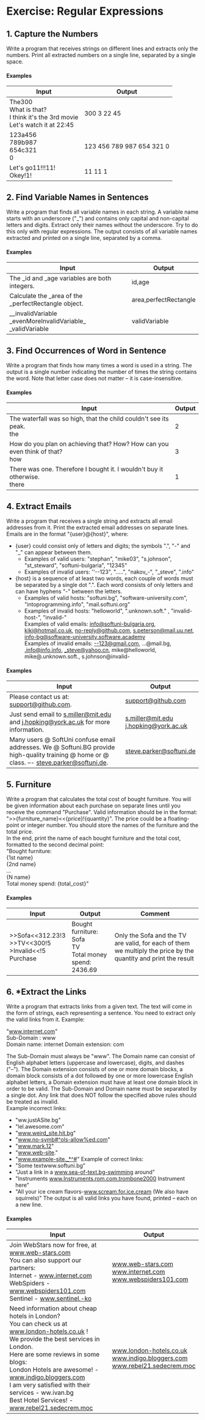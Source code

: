 # Exercise: Regular Expressions
## 1.	Capture the Numbers
Write a program that receives strings on different lines and extracts only the numbers. Print all extracted numbers on a single line, separated by a single space.  
#### Examples

| Input | Output |
| ----- | ------ |
| The300<br />What is that?<br />I think it's the 3rd movie <br />Let's watch it at 22:45 | 300 3 22 45 |
| 123a456<br />789b987<br />654c321<br />0 | 123 456 789 987 654 321 0 |
| Let's go11!!!11!<br />Okey!1! | 11 11 1 |

## 2.	Find Variable Names in Sentences
Write a program that finds all variable names in each string. A variable name starts with an underscore ("_") and contains only capital and non-capital letters and digits. Extract only their names without the underscore. Try to do this only with regular expressions.
The output consists of all variable names extracted and printed on a single line, separated by a comma.  
#### Examples

| Input | Output |
| ----- | ------ |
| The _id and _age variables are both integers. | id,age |
| Calculate the _area of the _perfectRectangle object. | area,perfectRectangle |
| _\_invalidVariable \_evenMoreInvalidVariable\_ \_validVariable | validVariable |
	
## 3.	Find Occurrences of Word in Sentence
Write a program that finds how many times a word is used in a string. The output is a single number indicating the number of times the string contains the word. Note that letter case does not matter – it is case-insensitive.
#### Examples
	
| Input | Output |
| ----- | ------ |
| The waterfall was so high, that the child couldn't see its peak.<br />the | 2 |
| How do you plan on achieving that? How? How can you even think of that? <br />how | 3 |
| There was one. Therefore I bought it. I wouldn't buy it otherwise.<br />there | 1 |

## 4.	Extract Emails
Write a program that receives a single string and extracts all email addresses from it. Print the extracted email addresses on separate lines. Emails are in the format "{user}@{host}", where: 
*	{user} could consist only of letters and digits; the symbols ".", "-" and "_" can appear between them.  
    *	Examples of valid users: "stephan", "mike03", "s.johnson", "st_steward", "softuni-bulgaria", "12345"  
    *	Examples of invalid users: ''--123", ".....", "nakov_-", "_steve", ".info"  
*	{host} is a sequence of at least two words, each couple of words must be separated by a single dot ".". Each word consists of only letters and can have hyphens "-" between the letters.  
    *	Examples of valid hosts: "softuni.bg", "software-university.com", "intoprogramming.info", "mail.softuni.org"  
    *	Examples of invalid hosts: "helloworld", ".unknown.soft." , "invalid-host-", "invalid-"  
Examples of valid emails: info@softuni-bulgaria.org, kiki@hotmail.co.uk, no-reply@github.com,  s.peterson@mail.uu.net, info-bg@software-university.software.academy  
Examples of invalid emails: --123@gmail.com, …@mail.bg, .info@info.info, _steve@yahoo.cn, mike@helloworld, mike@.unknown.soft., s.johnson@invalid-  
#### Examples
	
| Input | Output |
| ----- | ------ |
| Please contact us at: support@github.com. | support@github.com |
| Just send email to s.miller@mit.edu and j.hopking@york.ac.uk for more information. | s.miller@mit.edu<br />j.hopking@york.ac.uk |
| Many users @ SoftUni confuse email addresses. We @ Softuni.BG provide high-quality training @ home or @ class. –- steve.parker@softuni.de. | steve.parker@softuni.de |

## 5. Furniture
Write a program that calculates the total cost of bought furniture. You will be given information about each purchase on separate lines until you receive the command "Purchase". Valid information should be in the format: ">>{furniture_name}<<{price}!{quantity}". The price could be a floating-point or integer number. You should store the names of the furniture and the total price.  
In the end, print the name of each bought furniture and the total cost, formatted to the second decimal point:   
"Bought furniture:  
{1st name}  
{2nd name}  
…  
{N name}  
Total money spend: {total_cost}"  
#### Examples

| Input | Output | Comment |
| ----- | ------ | ------ |
| >>Sofa<<312.23!3<br />>>TV<<300!5<br />>Invalid<<!5<br />Purchase | Bought furniture:<br />Sofa<br />TV<br />Total money spend: 2436.69 | Only the Sofa and the TV are valid, for each of them we multiply the price by the quantity and print the result |

## 6.	*Extract the Links
Write a program that extracts links from a given text. The text will come in the form of strings, each representing a sentence. You need to extract only the valid links from it. Example:  

"www.internet.com"  
Sub-Domain : www  			 
Domain name: internet
Domain extension: com  

The Sub-Domain must always be "www". The Domain name can consist of English alphabet letters (uppercase and lowercase), digits, and dashes ("–"). The Domain extension consists of one or more domain blocks, a domain block consists of a dot followed by one or more lowercase English alphabet letters, a Domain extension must have at least one domain block in order to be valid. The Sub-Domain and Domain name must be separated by a single dot. Any link that does NOT follow the specified above rules should be treated as invalid.  
Example incorrect links:    
* "ww.justASite.bg"
* "lel.awesome.com"
* "www.weird_site.hit.bg"
* "www.no-symb#^ols-allow%ed.com"
* "www.mark.12"
* "www.web-site."
* "www.example-site._*^#"
Example of correct links:  
* "Some textwww.softuni.bg"
* "Just a link in a www.sea-of-text.bg-swimming around"
* "Instruments www.Instruments.rom.com.trombone2000 Instrument here"
* "All your ice cream flavors-www.scream.for.ice.cream (We also have squirrels)"
 The output is all valid links you have found, printed – each on a new line.
#### Examples

| Input | Output | 
| ----- | ------ | 
| Join WebStars now for free, at www.web-stars.com <br />You can also support our partners:<br />Internet - www.internet.com<br />WebSpiders - www.webspiders101.com<br />Sentinel - www.sentinel.-ko | www.web-stars.com<br />www.internet.com<br />www.webspiders101.com |
| Need information about cheap hotels in London?<br />You can check us at www.london-hotels.co.uk !<br />We provide the best services in London.<br />Here are some reviews in some blogs:<br />London Hotels are awesome! - www.indigo.bloggers.com <br />I am very satisfied with their services - ww.ivan.bg<br />Best Hotel Services! - www.rebel21.sedecrem.moc | www.london-hotels.co.uk<br />www.indigo.bloggers.com<br />www.rebel21.sedecrem.moc |

